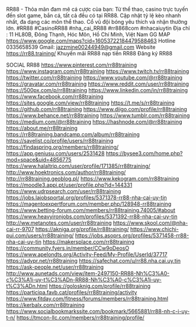 RR88 - Thỏa mãn đam mê cá cược của bạn: Từ thể thao, casino trực tuyến đến slot game, bắn cá, tất cả đều có tại RR88. Cập nhật tỷ lệ kèo nhanh nhất, đa dạng các môn thể thao. Cổ vũ đội bóng yêu thích và nhận thưởng lớn.
#RR88 #CasinoRR88 #nha_cai_RR88 #rr8868com #nhacaiuytin
Địa chỉ : 11 HL80B, Đông Thạnh, Hóc Môn, Hồ Chí Minh, Việt Nam
GG MAP https://www.google.com/maps?cid=16053722184479588463 
Hotline 0335658539
Gmail: jazzmine00244949@gmail.com
Website https://rr88.training/ 
Khuyến mãi RR88
nạp tiền RR88
Đăng ký RR88

SOCIAL  RR88 
https://www.pinterest.com/rr88training
https://www.instagram.com/rr88training
https://www.twitch.tv/rr88training
https://twitter.com/rr88training
https://www.youtube.com/@rr88training
https://gravatar.com/rr88training
https://www.reddit.com/user/rr88training
https://500px.com/p/rr88training
https://www.linkedin.com/in/rr88training
https://www.facebook.com/rr88training
https://sites.google.com/view/rr88training
https://t.me/s/rr88training
https://github.com/rr88training
https://www.diigo.com/profile/rr88training
https://www.behance.net/rr88training
https://www.tumblr.com/rr88training
https://medium.com/@rr88training
https://hashnode.com/@rr88training
https://about.me/rr88training
https://rr88training.bandcamp.com/album/rr88training
https://savelist.co/profile/users/rr88training
https://findaspring.org/members/rr88training/
https://app.geniusu.com/users/2531428
https://bysee3.com/home.php?mod=space&uid=4856775
https://www.halaltrip.com/user/profile/171385/rr88training/
http://www.hoektronics.com/author/rr88training/
http://rr88training.geoblog.pl/
https://www.kekogram.com/rr88training
https://moodle3.appi.pt/user/profile.php?id=144331
https://www.udrpsearch.com/user/rr88training
https://jobs.lajobsportal.org/profiles/5371378-rr88-nha-cai-uy-tin
https://magentoexpertforum.com/member.php/128948-rr88training
https://www.betting-forum.com/members/rr88training.74005/#about
https://www.heavyironjobs.com/profiles/5371392-rr88-nha-cai-uy-tin
http://ww.metanotes.com/user/rr88training
https://www.skool.com/@nha-cai-rr-9707
https://akniga.org/profile/rr88training/
https://www.chichi-pui.com/users/rr88training/
https://jobs.asoprs.org/profiles/5371458-rr88-nha-cai-uy-tin
https://makersplace.com/rr88training
https://community.fyers.in/member/CCw9oDeosO
https://www.apelondts.org/Activity-Feed/My-Profile/UserId/37717
https://advpr.net/rr88training
https://safechat.com/u/rr88.nha.cai.uy.tin
https://ask-people.net/user/rr88training
http://www.aunetads.com/view/item-2497150-RR88-Nh%C3%A0-c%C3%A1i-uy-t%C3%ADn-RR88-Nh%C3%A0-c%C3%A1i-uy-t%C3%ADn.html
https://golosknig.com/profile/rr88training
https://participa.favb.cat/profiles/rr88training/activity
https://www.fitday.com/fitness/forums/members/rr88training.html
https://kerbalx.com/rr88training
https://www.socialbookmarkssite.com/bookmark/5665881/rr88-nh-c-i-uy-t-n/
https://tmcon-llc.com/members/rr88training/profile/
